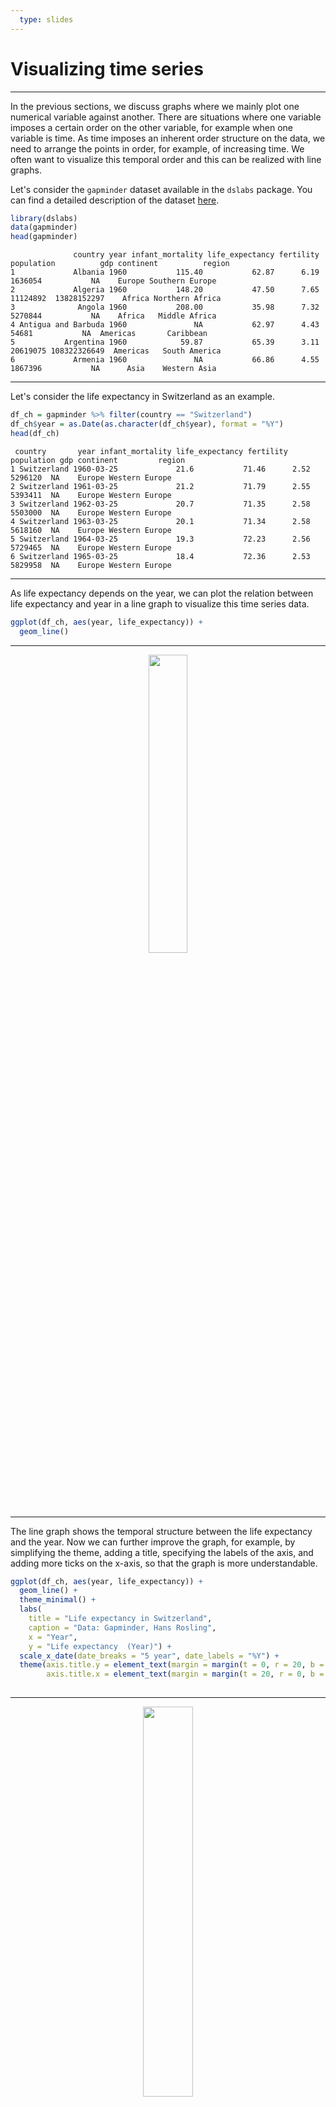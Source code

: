 ```yaml
---
  type: slides
---
```

# Visualizing time series
---

In the previous sections, we discuss graphs where we mainly plot one numerical variable against another. There are situations where one variable imposes a certain order on the other variable, for example when one variable is time. As time imposes an inherent order structure on the data, we need to arrange the points in order, for example, of increasing time. We often want to visualize this temporal order and this can be realized with line graphs.

Let's consider the `gapminder` dataset available in the `dslabs` package. You can find a detailed description of the dataset [here](https://rdrr.io/cran/dslabs/man/gapminder.html).


```R
library(dslabs)
data(gapminder)
head(gapminder)
``` 



```out
              country year infant_mortality life_expectancy fertility population          gdp continent          region
1             Albania 1960           115.40           62.87      6.19    1636054           NA    Europe Southern Europe
2             Algeria 1960           148.20           47.50      7.65   11124892  13828152297    Africa Northern Africa
3              Angola 1960           208.00           35.98      7.32    5270844           NA    Africa   Middle Africa
4 Antigua and Barbuda 1960               NA           62.97      4.43      54681           NA  Americas       Caribbean
5           Argentina 1960            59.87           65.39      3.11   20619075 108322326649  Americas   South America
6             Armenia 1960               NA           66.86      4.55    1867396           NA      Asia    Western Asia
``` 


---

Let's consider the life expectancy in Switzerland as an example.

```R
df_ch = gapminder %>% filter(country == "Switzerland")
df_ch$year = as.Date(as.character(df_ch$year), format = "%Y")
head(df_ch)
```


```out
 country       year infant_mortality life_expectancy fertility population gdp continent         region
1 Switzerland 1960-03-25             21.6           71.46      2.52    5296120  NA    Europe Western Europe
2 Switzerland 1961-03-25             21.2           71.79      2.55    5393411  NA    Europe Western Europe
3 Switzerland 1962-03-25             20.7           71.35      2.58    5503000  NA    Europe Western Europe
4 Switzerland 1963-03-25             20.1           71.34      2.58    5618160  NA    Europe Western Europe
5 Switzerland 1964-03-25             19.3           72.23      2.56    5729465  NA    Europe Western Europe
6 Switzerland 1965-03-25             18.4           72.36      2.53    5829958  NA    Europe Western Europe
```

---

As life expectancy depends on the year, we can plot the relation between life expectancy and year in a line graph to visualize this time series data.

```R
ggplot(df_ch, aes(year, life_expectancy)) +
  geom_line() 
```

---

<div style="text-align:center"><img src="line1.png" alt=" " width="35%"></div>

---

The line graph shows the temporal structure between the life expectancy and the year. Now we can further improve the graph, for example, by simplifying the theme, adding a title, specifying the labels of the axis, and adding more ticks on the x-axis, so that the graph is more understandable.

```R
ggplot(df_ch, aes(year, life_expectancy)) +
  geom_line() +
  theme_minimal() +
  labs(
    title = "Life expectancy in Switzerland",
    caption = "Data: Gapminder, Hans Rosling",
    x = "Year", 
    y = "Life expectancy  (Year)") + 
  scale_x_date(date_breaks = "5 year", date_labels = "%Y") +
  theme(axis.title.y = element_text(margin = margin(t = 0, r = 20, b = 0, l = 0)),
        axis.title.x = element_text(margin = margin(t = 20, r = 0, b = 0, l = 0)))
  
```

---

<div style="text-align:center"><img src="line2.png" alt=" " width="40%"></div>


---

Let us now consider multiple time series data by comparing the life expectancy over the years in the following countries: Switzerland, Canada, China, India, Egypt, Germany, and Nepal.

We first define the following dataframe.

```R
df_sub = gapminder %>% filter(country %in% c("Switzerland", "Canada", "China", 
                                    "India", "Egypt", "Germany", "Nepal"))
df_life_exp =   df_sub %>% group_by(year, country) %>%
  summarise(life_expectancy = mean(life_expectancy)) 
head(df_life_exp)

```

```out
   year country life_expectancy
  <int> <fct>             <dbl>
1  1960 Canada             71  
2  1960 China              30.5
3  1960 Egypt              48.3
4  1960 Germany            69.3
5  1960 India              41.3
6  1960 Nepal              39.8
```

---


```R
ggplot(df_life_exp, aes(x = year, y = life_expectancy, color = country, group = country)) + 
  geom_line() +
  geom_text(data = filter(df_life_exp, year == max(df_life_exp$year)),
            aes(label = country),
            hjust = 0, nudge_x = 0.1) +
  coord_cartesian(clip = 'off') +
  theme_minimal() +
  theme(legend.position = 'none',
        plot.margin = margin(0.1, 2.6, 0.1, 0.1, "cm"))  +
  labs(
    title = "Evolution of Life expectancy per country",
    caption = "Data: Gapminder, Gapminder Foundation",
    x = "Year", 
    y = "Life expectancy",
    color = "Country"
  ) + 
  theme(axis.title.y = element_text(margin = margin(t = 0, r = 30, b = 0, l = 0), size = 15),
        axis.title.x = element_text(margin = margin(t = 40, r = 0, b = 0, l = 0), size = 15)
        )

```
---

<div style="text-align:center"><img src="line3.png" alt=" " width="40%"></div>
